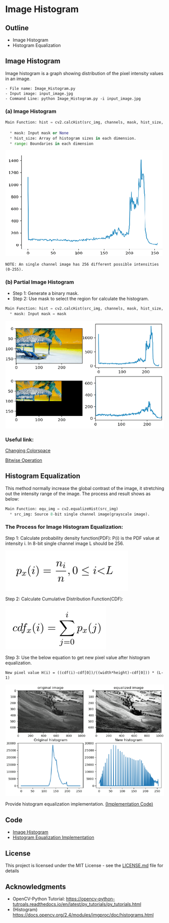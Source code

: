 # Image Histogram

## Outline
- Image Histogram
- Histogram Equalization

## Image Histogram
Image histogram is a graph showing distribution of the pixel intensity values in an image.
```
- File name: Image_Histogram.py
- Input image: input_image.jpg
- Command Line: python Image_Histogram.py -i input_image.jpg
```

### (a) Image Histogram
```python
Main Function: hist = cv2.calcHist(src_img, channels, mask, hist_size, range)

  * mask: Input mask or None
  * hist_size: Array of histogram sizes in each dimension.
  * range: Boundaries in each dimension
```
![](README_IMG/histo.png)

```
NOTE: An single channel image has 256 different possible intensities (0-255).
```

### (b) Partial Image Histogram
  * Step 1: Generate a binary mask.
  * Step 2: Use mask to select the region for calculate the histogram.
```python
Main Function: hist = cv2.calcHist(src_img, channels, mask, hist_size, range)
  * mask: Input mask = mask
```
![](README_IMG/part_histo.png)

### Useful link:

[Changing Colorspace](https://github.com/Hank-Tsou/Computer-Vision-OpenCV-Python/tree/master/tutorials/Image_Processing/1_Changing_colorspace)

[Bitwise Operation](https://github.com/Hank-Tsou/Computer-Vision-OpenCV-Python/tree/master/tutorials/Core_Operation)


## Histogram Equalization 
This method normally increase the global contrast of the image, it stretching out the intensity range of the image. The process and result shows as below:
```python
Main Function: equ_img = cv2.equalizeHist(src_img)
  * src_img: Source 8-bit single channel image(grayscale image).
```


### The Process for Image Histogram Equalization:

Step 1: Calculate probability density function(PDF): P(i) is the PDF value at intensity i. In 8-bit single channel image L should be 256.

![](README_IMG/PDF.png)

Step 2: Calculate Cumulative Distribution Function(CDF):

![](README_IMG/CDF.png)

Step 3: Use the below equation to get new pixel value after histogram equalization.
```
New pixel value H(i) = ((cdf(i)-cdf[0])/((width*height)-cdf[0])) * (L-1)
```

![](README_IMG/equ_hist.png)

Provide histogram equalization implementation. [(Implementation Code)](https://github.com/Hank-Tsou/Histogram)

## Code
- [Image Histogram](https://github.com/Hank-Tsou/Computer-Vision-OpenCV-Python/tree/master/tutorials/Image_Processing/9_Image_Histogram)
- [Histogram Equalization Implementation](https://github.com/Hank-Tsou/Histogram)

## License

This project is licensed under the MIT License - see the [LICENSE.md](LICENSE.md) file for details

## Acknowledgments

* OpenCV-Python Tutorial: https://opencv-python-tutroals.readthedocs.io/en/latest/py_tutorials/py_tutorials.html
* (Histogram) https://docs.opencv.org/2.4/modules/imgproc/doc/histograms.html


